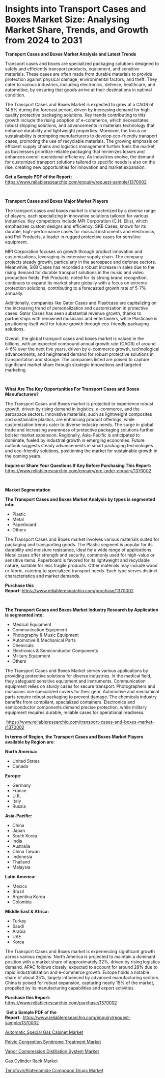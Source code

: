 <p><h1>Insights into Transport Cases and Boxes Market Size: Analysing Market Share, Trends, and Growth from 2024 to 2031</h1></p><p><strong>Transport Cases and Boxes Market Analysis and Latest Trends</strong></p>
<p><p>Transport cases and boxes are specialized packaging solutions designed to safely and efficiently transport products, equipment, and sensitive materials. These cases are often made from durable materials to provide protection against physical damage, environmental factors, and theft. They cater to various industries, including electronics, defense, healthcare, and automotive, by ensuring that goods arrive at their destinations in optimal condition.</p><p>The Transport Cases and Boxes Market is expected to grow at a CAGR of 14.5% during the forecast period, driven by increasing demand for high-quality protective packaging solutions. Key trends contributing to this growth include the rising adoption of e-commerce, which necessitates robust shipping solutions, and advancements in materials technology that enhance durability and lightweight properties. Moreover, the focus on sustainability is prompting manufacturers to develop eco-friendly transport cases, promoting the use of recyclable materials. The growing emphasis on efficient supply chains and logistics management further fuels the market, as businesses prioritize reliable packaging that minimizes losses and enhances overall operational efficiency. As industries evolve, the demand for customized transport solutions tailored to specific needs is also on the rise, creating new opportunities for innovation and market expansion.</p></p>
<p><strong>Get a Sample PDF of the Report:&nbsp;</strong> <a href="https://www.reliableresearchiq.com/enquiry/request-sample/1370002?utm_campaign=1720&utm_medium=2&utm_source=Github&utm_content=ia&utm_term=06122024&utm_id=transport-cases-and-boxes">https://www.reliableresearchiq.com/enquiry/request-sample/1370002</a></p>
<p>&nbsp;</p>
<p><strong>Transport Cases and Boxes Major Market Players</strong></p>
<p><p>The transport cases and boxes market is characterized by a diverse range of players, each specializing in innovative solutions tailored for various industries. Key competitors include MPI Corporation (C.H. Ellis), which emphasizes custom designs and efficiency; SKB Cases, known for its durable, high-performance cases for musical instruments and electronics; and Peli Products, a leader in rugged protective cases for sensitive equipment.</p><p>MPI Corporation focuses on growth through product innovation and customizations, leveraging its extensive supply chain. The company projects steady growth, particularly in the aerospace and defense sectors. Meanwhile, SKB Cases has recorded a robust increase in sales due to the rising demand for durable transport solutions in the music and video production fields. Peli Products, noted for its strong brand recognition, continues to expand its market share globally with a focus on extreme protection solutions, contributing to a forecasted growth rate of 5-7% annually.</p><p>Additionally, companies like Gator Cases and Plasticase are capitalizing on the increasing trend of personalization and customization in protective cases. Gator Cases has seen substantial revenue growth, thanks to partnerships with renowned musicians and entertainers, while Plasticase is positioning itself well for future growth through eco-friendly packaging solutions.</p><p>Overall, the global transport cases and boxes market is valued in the billions, with an expected compound annual growth rate (CAGR) of around 4-6% over the next five years, driven by e-commerce growth, technological advancements, and heightened demand for robust protective solutions in transportation and storage. The companies listed are poised to capture significant market share through strategic innovations and targeted marketing.</p></p>
<p>&nbsp;</p>
<p><strong>What Are The Key Opportunities For Transport Cases and Boxes Manufacturers?</strong></p>
<p><p>The Transport Cases and Boxes market is projected to experience robust growth, driven by rising demand in logistics, e-commerce, and the aerospace sectors. Innovative materials, such as lightweight composites and sustainable plastics, are enhancing product offerings, while customization trends cater to diverse industry needs. The surge in global trade and increasing awareness of protective packaging solutions further bolster market expansion. Regionally, Asia-Pacific is anticipated to dominate, fueled by industrial growth in emerging economies. Future outlook suggests steady advancements in smart packaging technologies and eco-friendly solutions, positioning the market for sustainable growth in the coming years.</p></p>
<p><strong>Inquire or Share Your Questions If Any Before Purchasing This Report:</strong> <a href="https://www.reliableresearchiq.com/enquiry/pre-order-enquiry/1370002?utm_campaign=1720&utm_medium=2&utm_source=Github&utm_content=ia&utm_term=06122024&utm_id=transport-cases-and-boxes">https://www.reliableresearchiq.com/enquiry/pre-order-enquiry/1370002</a></p>
<p>&nbsp;</p>
<p><strong>Market Segmentation</strong></p>
<p><strong>The Transport Cases and Boxes Market Analysis by types is segmented into:</strong></p>
<p><ul><li>Plastic</li><li>Metal</li><li>Paperboard</li><li>Others</li></ul></p>
<p><p>The Transport Cases and Boxes market involves various materials suited for packaging and transporting goods. The Plastic segment is popular for its durability and moisture resistance, ideal for a wide range of applications. Metal cases offer strength and security, commonly used for high-value or sensitive items. Paperboard is favored for its lightweight and recyclable nature, suitable for less fragile products. Other materials may include wood or fabric, catering to specialized transport needs. Each type serves distinct characteristics and market demands.</p></p>
<p><strong>Purchase this Report:&nbsp;</strong><a href="https://www.reliableresearchiq.com/purchase/1370002?utm_campaign=1720&utm_medium=2&utm_source=Github&utm_content=ia&utm_term=06122024&utm_id=transport-cases-and-boxes">https://www.reliableresearchiq.com/purchase/1370002</a></p>
<p>&nbsp;</p>
<p><strong>The Transport Cases and Boxes Market Industry Research by Application is segmented into:</strong></p>
<p><ul><li>Medical Equipment</li><li>Communication Equipment</li><li>Photography & Music Equipment</li><li>Automotive & Mechanical Parts</li><li>Chemicals</li><li>Electronics & Semiconductor Components</li><li>Military Equipment</li><li>Others</li></ul></p>
<p><p>The Transport Cases and Boxes Market serves various applications by providing protective solutions for diverse industries. In the medical field, they safeguard sensitive equipment and instruments. Communication equipment relies on sturdy cases for secure transport. Photographers and musicians use specialized covers for their gear. Automotive and mechanical parts require robust packaging to prevent damage. The chemicals industry benefits from compliant, specialized containers. Electronics and semiconductor components demand precise protection, while military equipment requires durable, reliable cases for operational readiness.</p></p>
<p><a href="https://www.reliableresearchiq.com/transport-cases-and-boxes-market-r1370002?utm_campaign=1720&utm_medium=2&utm_source=Github&utm_content=ia&utm_term=06122024&utm_id=transport-cases-and-boxes">&nbsp;https://www.reliableresearchiq.com/transport-cases-and-boxes-market-r1370002</a></p>
<p><strong>In terms of Region, the Transport Cases and Boxes Market Players available by Region are:</strong></p>
<p>
    <p> <strong> North America: </strong>
        <ul>
            <li>United States</li>
            <li>Canada</li>
        </ul>
        </p> 
    <p> <strong> Europe: </strong>
        <ul>
            <li>Germany</li>
            <li>France</li>
            <li>U.K.</li>
            <li>Italy</li>
            <li>Russia</li>
        </ul>
        </p> 
    <p> <strong> Asia-Pacific: </strong>
        <ul>
            <li>China</li>
            <li>Japan</li>
            <li>South Korea</li>
            <li>India</li>
            <li>Australia</li>
            <li>China Taiwan</li>
            <li>Indonesia</li>
            <li>Thailand</li>
            <li>Malaysia</li>
        </ul>
        </p> 
    <p> <strong> Latin America: </strong>
        <ul>
            <li>Mexico</li>
            <li>Brazil</li>
            <li>Argentina Korea</li>
            <li>Colombia</li>
        </ul>
        </p> 
    <p> <strong> Middle East & Africa: </strong>
        <ul>
            <li>Turkey</li>
            <li>Saudi</li>
            <li>Arabia</li>
            <li>UAE</li>
            <li>Korea</li>
        </ul>
    </p>
    </p>
<p><p>The Transport Cases and Boxes market is experiencing significant growth across various regions. North America is projected to maintain a dominant position with a market share of approximately 32%, driven by rising logistics demand. APAC follows closely, expected to account for around 28% due to rapid industrialization and e-commerce growth. Europe holds a notable share of about 25%, largely influenced by advanced manufacturing sectors. China is poised for robust expansion, capturing nearly 15% of the market, propelled by its manufacturing capabilities and export activities.</p></p>
<p><strong>Purchase this Report: </strong><a href="https://www.reliableresearchiq.com/purchase/1370002?utm_campaign=1720&utm_medium=2&utm_source=Github&utm_content=ia&utm_term=06122024&utm_id=transport-cases-and-boxes">https://www.reliableresearchiq.com/purchase/1370002</a></p>
<p>&nbsp;<strong>Get a Sample PDF of the Report:&nbsp;&nbsp;</strong><a href="https://www.reliableresearchiq.com/enquiry/request-sample/1370002?utm_campaign=1720&utm_medium=2&utm_source=Github&utm_content=ia&utm_term=06122024&utm_id=transport-cases-and-boxes">https://www.reliableresearchiq.com/enquiry/request-sample/1370002</a></p>
<p><strong></strong></p>
<p><p><a href="https://issuu.com/reportprime-2/docs/automatic-special-gas-cabinet-market-size-2030.ppt?utm_campaign=1720&utm_medium=2&utm_source=Github&utm_content=ia&utm_term=06122024&utm_id=transport-cases-and-boxes">Automatic Special Gas Cabinet Market</a></p><p><a href="https://www.linkedin.com/pulse/the-hashub-gdiff?utm_campaign=1720&utm_medium=2&utm_source=Github&utm_content=ia&utm_term=06122024&utm_id=transport-cases-and-boxes">Pelvic Congestion Syndrome Treatment Market</a></p><p><a href="https://www.linkedin.com/pulse/vapor-compression-distillation-system-market-forecast-projected-b396c?utm_campaign=1720&utm_medium=2&utm_source=Github&utm_content=ia&utm_term=06122024&utm_id=transport-cases-and-boxes">Vapor Compression Distillation System Market</a></p><p><a href="https://issuu.com/reportprime-2/docs/gas-cylinder-rack-market-size-2030.pptx?utm_campaign=1720&utm_medium=2&utm_source=Github&utm_content=ia&utm_term=06122024&utm_id=transport-cases-and-boxes">Gas Cylinder Rack Market</a></p><p><a href="https://github.com/marlanamarvn/Market-Research-Report-List-1/blob/main/tenofoviralafenamide-compound-drugs-market.md?utm_campaign=1720&utm_medium=2&utm_source=Github&utm_content=ia&utm_term=06122024&utm_id=transport-cases-and-boxes">Tenofovir/Alafenamide Compound Drugs Market</a></p></p>